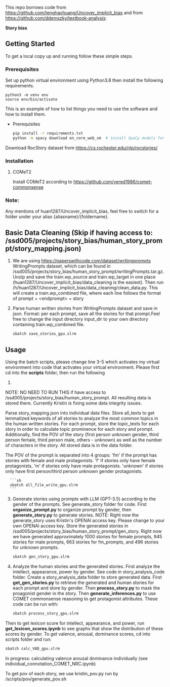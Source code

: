 
This repo borrows code from https://github.com/tenghaohuang/Uncover_implicit_bias and from https://github.com/ddemszky/textbook-analysis: 

**Story bias**

## Getting Started

To get a local copy up and running follow these simple steps.

### Prerequisites

Set up python virtual environment using Python3.8 then install the following requirements.
```
python3 -m venv env
source env/bin/activate
```

This is an example of how to list things you need to use the software and how to install them.
* Prerequisites
  ```sh
  pip install -r requirements.txt
  python -m spacy download en_core_web_sm  # install SpaCy models for English
  ```
Download RocStory dataset from https://cs.rochester.edu/nlp/rocstories/

### Installation

1. COMeT2

   Install COMeT2 according to https://github.com/vered1986/comet-commonsense

### Note:

Any mentions of huan1287/Uncover_implicit_bias, feel free to switch for a folder under your alias {aliasname}/{foldername}.

## Basic Data Cleaning (Skip if having access to: /ssd005/projects/story_bias/human_story_prompt/story_mapping.json)

1. We are using https://paperswithcode.com/dataset/writingprompts WritingPrompts dataset, which can be found in /ssd005/projects/story_bias/human_story_prompt/writingPrompts.tar.gz. Unzip and save the train.wp_source and train.wp_target in one place (huan1287/Uncover_implicit_bias/data_cleaning is the easiest). Then run /h/huan1287/Uncover_implicit_bias/data_cleaning/clean_data.py. This will create a train.wp_combined file, where each line follows the format of prompt + \<endprompt> + story

2. Parse human written stories from WritingPrompts dataset and save in json. Format: per each prompt, save all the stories for that prompt.Feel free to change the input directory input_dir to your own directory containing train.wp_combined file. 

      ```sh
      sbatch save_stories_gpu.slrm
      ```

<!-- USAGE EXAMPLES -->
## Usage

Using the batch scripts, please change line 3-5 which activates my virtual environment into code that activates your virtual environment. Please first cd into the **scripts** folder, then run the following

1. 

NOTE: NO NEED TO RUN THIS if have access to /ssd005/projects/story_bias/human_story_prompt. All resulting data is stored there. Currently Kristin is fixing some data integrity issues.

Parse story_mapping.json into individual data files. Store all_texts to get lemmatized keywords of all stories to analyze the most common topics in the human written stories. For each prompt, store the topic_texts for each story in order to calculate topic prominence for each story and prompt. Additionally, find the POV of the story (first person unknown gender, third person female, third person male, others - unknown) as well as the number of characters in the story. All stored data is in the data folder. 

The POV of the prompt is separated into 4 groups: 'fm' if the prompt has stories with female and male protagonists. 'f' if stories only have female protagonists, 'm' if stories only have male protagonists. 'unknown' if stories only have first person/third person unknown gender protagonists.

      ```sh
      sbatch all_file_write_gpu.slrm
      ```

3. Generate stories using prompts with LLM (GPT-3.5) according to the gender of the prompts. See generate_story folder for code. First **organize_prompt.py** to organize prompt by gender, then **generate_story.py** to generate stories. NOTE: Right now the generate_story uses Kristin's OPENAI access key. Please change to your own OPENAI access key. 
Store the generated stories in /ssd005/projects/story_bias/human_story_prompt/gen_story. Right now we have generated approximately 1000 stories for female prompts, 945 stories for male prompts, 663 stories for fm_prompts, and 496 stories for unknown prompts. 

      ```sh
      sbatch gen_story_gpu.slrm
      ```

4. Analyze the human stories and the generated stories. First analyze the intellect, appearance, power by gender. 
See code in story_analysis_code folder. Create a story_analysis_data folder to store generated data. First **get_gen_stories.py** to retrieve the generated and human stories for each prompt and store by gender. Then **process_story.py** to mask the proagonist gender in the story. Then **generate_inferences.py** to use COMET commonsense reasoning to get protagonist attributes. These code can be run with: 
      ```sh
      sbatch process_story_gpu.slrm
      ```
Then to get lexicon score for intellect, appearance, and power, run **get_lexicon_scores.ipynb** to see graphs that show the distribution of these scores by gender.
To get valence, arousal, dominance scores, cd into scripts folder and run:
```sh
sbatch calc_VAD_gpu.slrm
```

In progress: calculating valence arousal dominance individually (see individual_connotation_COMET_NRC.ipynb)

To get pov of each story, we use kristin_pov.py run by /scripts/pov/generate_pov.sh
